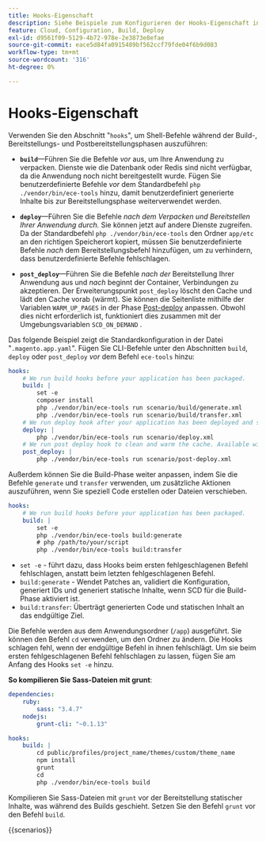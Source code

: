 ```yaml
---
title: Hooks-Eigenschaft
description: Siehe Beispiele zum Konfigurieren der Hooks-Eigenschaft in der Konfigurationsdatei der [!DNL Commerce] Anwendung.
feature: Cloud, Configuration, Build, Deploy
exl-id: d9561f09-5129-4b72-978e-2e3873e8efae
source-git-commit: eace5d84fa0915489bf562ccf79fde04f6b9d083
workflow-type: tm+mt
source-wordcount: '316'
ht-degree: 0%

---
```


# Hooks-Eigenschaft

Verwenden Sie den Abschnitt &quot;`hooks`&quot;, um Shell-Befehle während der Build-, Bereitstellungs- und Postbereitstellungsphasen auszuführen:

- **`build`**—Führen Sie die Befehle _vor_ aus, um Ihre Anwendung zu verpacken. Dienste wie die Datenbank oder Redis sind nicht verfügbar, da die Anwendung noch nicht bereitgestellt wurde. Fügen Sie benutzerdefinierte Befehle _vor_ dem Standardbefehl `php ./vendor/bin/ece-tools` hinzu, damit benutzerdefiniert generierte Inhalte bis zur Bereitstellungsphase weiterverwendet werden.

- **`deploy`**—Führen Sie die Befehle _nach dem Verpacken und Bereitstellen Ihrer Anwendung durch._ Sie können jetzt auf andere Dienste zugreifen. Da der Standardbefehl `php ./vendor/bin/ece-tools` den Ordner `app/etc` an den richtigen Speicherort kopiert, müssen Sie benutzerdefinierte Befehle _nach_ dem Bereitstellungsbefehl hinzufügen, um zu verhindern, dass benutzerdefinierte Befehle fehlschlagen.

- **`post_deploy`**—Führen Sie die Befehle _nach der_ Bereitstellung Ihrer Anwendung aus und _nach_ beginnt der Container, Verbindungen zu akzeptieren. Der Erweiterungspunkt `post_deploy` löscht den Cache und lädt den Cache vorab (wärmt). Sie können die Seitenliste mithilfe der Variablen `WARM_UP_PAGES` in der Phase [Post-deploy](../environment/variables-post-deploy.md) anpassen. Obwohl dies nicht erforderlich ist, funktioniert dies zusammen mit der Umgebungsvariablen `SCD_ON_DEMAND` .

Das folgende Beispiel zeigt die Standardkonfiguration in der Datei &quot;`.magento.app.yaml`&quot;. Fügen Sie CLI-Befehle unter den Abschnitten `build`, `deploy` oder `post_deploy` _vor_ dem Befehl `ece-tools` hinzu:

```yaml
hooks:
    # We run build hooks before your application has been packaged.
    build: |
        set -e
        composer install
        php ./vendor/bin/ece-tools run scenario/build/generate.xml
        php ./vendor/bin/ece-tools run scenario/build/transfer.xml
    # We run deploy hook after your application has been deployed and started.
    deploy: |
        php ./vendor/bin/ece-tools run scenario/deploy.xml
    # We run post deploy hook to clean and warm the cache. Available with ECE-Tools 2002.0.10.
    post_deploy: |
        php ./vendor/bin/ece-tools run scenario/post-deploy.xml
```

Außerdem können Sie die Build-Phase weiter anpassen, indem Sie die Befehle `generate` und `transfer` verwenden, um zusätzliche Aktionen auszuführen, wenn Sie speziell Code erstellen oder Dateien verschieben.

```yaml
hooks:
    # We run build hooks before your application has been packaged.
    build: |
        set -e
        php ./vendor/bin/ece-tools build:generate
        # php /path/to/your/script
        php ./vendor/bin/ece-tools build:transfer
```

- `set -e` - führt dazu, dass Hooks beim ersten fehlgeschlagenen Befehl fehlschlagen, anstatt beim letzten fehlgeschlagenen Befehl.
- `build:generate` - Wendet Patches an, validiert die Konfiguration, generiert IDs und generiert statische Inhalte, wenn SCD für die Build-Phase aktiviert ist.
- `build:transfer`: Überträgt generierten Code und statischen Inhalt an das endgültige Ziel.

Die Befehle werden aus dem Anwendungsordner (`/app`) ausgeführt. Sie können den Befehl `cd` verwenden, um den Ordner zu ändern. Die Hooks schlagen fehl, wenn der endgültige Befehl in ihnen fehlschlägt. Um sie beim ersten fehlgeschlagenen Befehl fehlschlagen zu lassen, fügen Sie am Anfang des Hooks `set -e` hinzu.

**So kompilieren Sie Sass-Dateien mit grunt**:

```yaml
dependencies:
    ruby:
        sass: "3.4.7"
    nodejs:
        grunt-cli: "~0.1.13"

hooks:
    build: |
        cd public/profiles/project_name/themes/custom/theme_name
        npm install
        grunt
        cd
        php ./vendor/bin/ece-tools build
```

Kompilieren Sie Sass-Dateien mit `grunt` vor der Bereitstellung statischer Inhalte, was während des Builds geschieht. Setzen Sie den Befehl `grunt` vor den Befehl `build`.

{{scenarios}}
